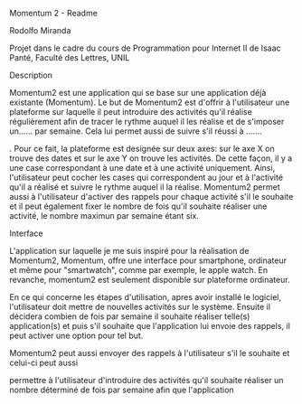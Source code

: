 Momentum 2 - Readme

Rodolfo Miranda

Projet dans le cadre du cours de Programmation pour Internet II de Isaac Panté, Faculté des Lettres, UNIL

Description

Momentum2 est une application qui se base sur une application déjà existante (Momentum). Le but de Momentum2 est d'offrir à l'utilisateur une plateforme sur laquelle il peut introduire des activités qu'il réalise régulièrement afin de tracer le rythme auquel il les réalise et de s'imposer un...... par semaine. Cela lui permet aussi de suivre s'il réussi à .......


. Pour ce fait, la plateforme est designée sur deux axes: sur le axe X on trouve des dates et sur le axe Y on trouve les activités. De cette façon, il y a une case correspondant à une date et à une activité uniquement. Ainsi, l'utilisateur peut cocher les cases qui correspondent au jour et à l'activité qu'il a réalisé et suivre le rythme auquel il la réalise. Momentum2 permet aussi à l'utilisateur d'activer des rappels pour chaque activité s'il le souhaite et il peut également fixer le nombre de fois qu'il souhaite réaliser une activité, le nombre maximun par semaine étant six.


Interface

L'application sur laquelle je me suis inspiré pour la réalisation de Momentum2, Momentum, offre une interface pour smartphone, ordinateur et même pour "smartwatch", comme par exemple, le apple watch. En revanche, momentum2 est seulement disponible sur plateforme ordinateur. 

En ce qui concerne les étapes d'utilisation, apres avoir installé le logiciel, l'utilisateur doit mettre de nouvelles activités sur le système. Ensuite il décidera combien de fois par semaine il souhaite réaliser telle(s) application(s) et puis s'il souhaite que l'application lui envoie des rappels, il peut activer une option pour tel but. 




Momentum2 peut aussi envoyer des rappels à l'utilisateur s'il le souhaite et celui-ci peut aussi  




permettre à l'utilisateur d'introduire des activités qu'il souhaite réaliser un nombre déterminé de fois par semaine afin que l'application 
